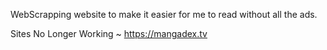 WebScrapping website to make it easier for me to read without all the ads.

Sites No Longer Working
~ https://mangadex.tv
